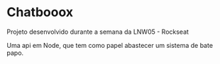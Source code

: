 # Chatbooox

Projeto desenvolvido durante a semana da LNW05 - Rockseat

Uma api em Node, que tem como papel abastecer um sistema de bate papo.
